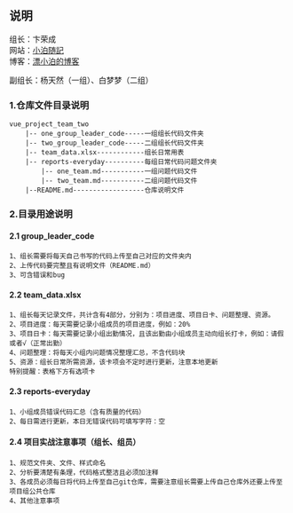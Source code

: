 ## 说明

组长：卞荣成 <br>
网站：[小泊随記](https://www.itsolotime.com) <br>
博客：[漂小泊的博客](https://wwwitsolotime.com/blog) <br>

副组长：杨天然（一组）、白梦梦（二组） <br>
### 1.仓库文件目录说明
```
vue_project_team_two
	|-- one_group_leader_code-----一组组长代码文件夹
	|-- two_group_leader_code-----二组组长代码文件夹
	|-- team_data.xlsx------------组长日常用表
	|-- reports-everyday----------每组日常代码问题文件夹
		|-- one_team.md-----------一组问题代码文件
		|-- two_team.md-----------二组问题代码文件
	|--README.md------------------仓库说明文件
```
### 2.目录用途说明
#### 2.1 group_leader_code
```
1、组长需要将每天自己书写的代码上传至自己对应的文件夹内
2、上传代码要完整且有说明文件（README.md）
3、可含错误和bug
```
#### 2.2 team_data.xlsx
```
1、组长每天记录文件，共计含有4部分，分别为：项目进度、项目日卡、问题整理、资源。
2、项目进度：每天需要记录小组成员的项目进度，例如：20%
3、项目日卡：每天需要记录小组出勤情况，且该出勤由小组成员主动向组长打卡，例如：请假或者√（正常出勤）
4、问题整理：将每天小组内问题情况整理汇总，不含代码块
5、资源：组长日常所需资源，该卡项会不定时进行更新，注意本地更新
特别提醒：表格下方有选项卡
```
#### 2.3 reports-everyday
```
1、小组成员错误代码汇总（含有质量的代码）
2、每日需进行更新，本日无错误代码可填写字符：空
```
#### 2.4 项目实战注意事项（组长、组员）
```
1、规范文件夹、文件、样式命名
2、分析要清楚有条理，代码格式整洁且必须加注释
3、各成员必须每日将代码上传至自己git仓库，需要注意组长需要上传自己仓库外还要上传至项目组公共仓库
4、其他注意事项
```